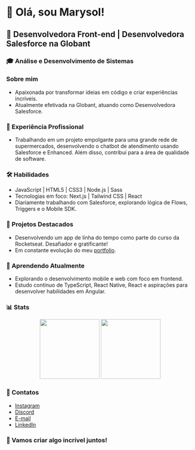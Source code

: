 # 👋 Olá, sou Marysol!

## 🚀 Desenvolvedora Front-end | Desenvolvedora Salesforce na Globant

### 🎓 Análise e Desenvolvimento de Sistemas

### Sobre mim
- Apaixonada por transformar ideias em código e criar experiências incríveis.
- Atualmente efetivada na Globant, atuando como Desenvolvedora Salesforce.

### 💼 Experiência Profissional
- Trabalhando em um projeto empolgante para uma grande rede de supermercados, desenvolvendo o chatbot de atendimento usando Salesforce e Enhanced. Além disso, contribuí para a área de qualidade de software.

### 🛠️ Habilidades
- JavaScript | HTML5 | CSS3 | Node.js | Sass
- Tecnologias em foco: Next.js | Tailwind CSS | React
- Diariamente trabalhando com Salesforce, explorando lógica de Flows, Triggers e o Mobile SDK.

### 🚀 Projetos Destacados
- Desenvolvendo um app de linha do tempo como parte do curso da Rocketseat. Desafiador e gratificante!
- Em constante evolução do meu [portfolio](https://marysolhelena.github.io/portfolio-marysol-dev/).

### 🌱 Aprendendo Atualmente
- Explorando o desenvolvimento mobile e web com foco em frontend.
- Estudo contínuo de TypeScript, React Native, React e aspirações para desenvolver habilidades em Angular.

### 📊 Stats
<div align="center">
  <img height="160em" src="https://github-readme-stats.vercel.app/api?username=MarysolHelena&show_icons=true&theme=cobalt&include_all_commits=true&count_private=false"/>
  <img height="160em" src="https://github-readme-stats.vercel.app/api/top-langs/?username=MarysolHelena&layout=compact&langs_count=7&theme=cobalt"/>
</div>

### 🌈 Contatos
- [Instagram](https://www.instagram.com/helenagstark/)
- [Discord](https://discord.com/channels/@me)
- [E-mail](mailto:marysolgomesm@gmail.com)
- [LinkedIn](https://www.linkedin.com/in/maysol-helena-mattosinho-867ba1bb/)

### 🚀 Vamos criar algo incrível juntos!

